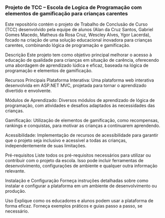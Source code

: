 
### Projeto de TCC – Escola de Logica de Programação com elementos de gamificação para crianças carentes

Este repositório contém o projeto de Trabalho de Conclusão de Curso (TCC) desenvolvido pela equipe de alunos (Alan da Cruz Santos, Gabriel Gomes Macedo, Matheus da Rosa Cruz, Wescley Alves, Ygor Lacerda), focado na criação de uma solução educacional inovadora para crianças carentes, combinando lógica de programação e gamificação.

Descrição
Este projeto tem como objetivo principal melhorar o acesso à educação de qualidade para crianças em situação de carência, oferecendo uma abordagem de aprendizado lúdica e eficaz, baseada na lógica de programação e elementos de gamificação.

Recursos Principais
Plataforma Interativa: Uma plataforma web interativa desenvolvida em ASP.NET MVC, projetada para tornar o aprendizado divertido e envolvente.

Módulos de Aprendizado: Diversos módulos de aprendizado de lógica de programação, com atividades e desafios adaptados às necessidades das crianças.

Gamificação: Utilização de elementos de gamificação, como recompensas, rankings e conquistas, para motivar as crianças a continuarem aprendendo.

Acessibilidade: Implementação de recursos de acessibilidade para garantir que o projeto seja inclusivo e acessível a todas as crianças, independentemente de suas limitações.

Pré-requisitos
Liste todos os pré-requisitos necessários para utilizar ou contribuir com o projeto da escola. Isso pode incluir ferramentas de desenvolvimento, configurações de ambiente e qualquer outra informação relevante.

Instalação e Configuração
Forneça instruções detalhadas sobre como instalar e configurar a plataforma em um ambiente de desenvolvimento ou produção.

Uso
Explique como os educadores e alunos podem usar a plataforma de forma eficaz. Forneça exemplos práticos e guias passo a passo, se necessário.
